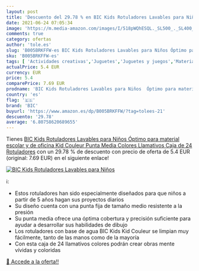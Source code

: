 ```yaml
---
layout: post
title: 'Descuento del 29.78 % en BIC Kids Rotuladores Lavables para Niños'
date: 2021-06-24 07:05:34
image: 'https://m.media-amazon.com/images/I/518pWQhESQL._SL500_._SL400_.jpg'
comments: true
category: ofertas
author: 'tole.es'
slug: 'B005BRKFFW-es BIC Kids Rotuladores Lavables para Niños Óptimo para...'
sku: 'B005BRKFFW-es'
tags: [ 'Actividades creativas','Juguetes','Juguetes y juegos','Material de escritura y dibujo para niños','Rotuladores de colores para niños','bic','escolar','material','rotuladores', ]
actualPrice: 5.4 EUR
currency: EUR
price: 5.4
comparePrice: 7.69 EUR
prodname: 'BIC Kids Rotuladores Lavables para Niños  Óptimo para material escolar y de oficina Kid Couleur  Punta Media  Colores Llamativos  Caja de 24 Rotuladores'
country: 'es'
flag: '🇪🇸'
brand: 'BIC'
buyurl: 'https://www.amazon.es/dp/B005BRKFFW/?tag=tolees-21'
descuento: '29.78'
average: '6.80758620689655'
---
```


Tienes [BIC Kids Rotuladores Lavables para Niños  Óptimo para material escolar y de oficina Kid Couleur  Punta Media  Colores Llamativos  Caja de 24 Rotuladores](https://www.amazon.es/dp/B005BRKFFW/?tag=tolees-21) con un 29.78 % de descuento con precio de oferta de 5.4 EUR (original: 7.69 EUR) en el siguiente enlace!

[![BIC Kids Rotuladores Lavables para Niños](https://m.media-amazon.com/images/I/518pWQhESQL._SL500_._SL400_.jpg)](https://www.amazon.es/dp/B005BRKFFW/?tag=tolees-21)

ℹ️:

- Estos rotuladores han sido especialmente diseñados para que niños a partir de 5 años hagan sus proyectos diarios
- Su diseño cuenta con una punta fija de tamaño medio resistente a la presión
- Su punta media ofrece una óptima cobertura y precisión suficiente para ayudar a desarrollar sus habilidades de dibujo
- Los rotuladores con base de agua BIC Kids Kid Couleur se limpian muy fácilmente, tanto de las manos como de la mayoría
- Con esta caja de 24 llamativos colores podrán crear obras mente vívidas y coloridas

[🛒 Accede a la oferta!!](https://www.amazon.es/dp/B005BRKFFW/?tag=tolees-21)
